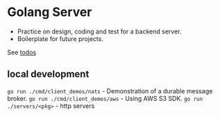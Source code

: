 # Golang Server

- Practice on design, coding and test for a backend server.
- Boilerplate for future projects.

See [todos](docs/todos)

## local development 
`go run ./cmd/client_demos/nats` - Demonstration of a durable message broker.
`go run ./cmd/client_demos/aws` - Using AWS S3 SDK.
`go run ./servers/<pkg>` - http servers